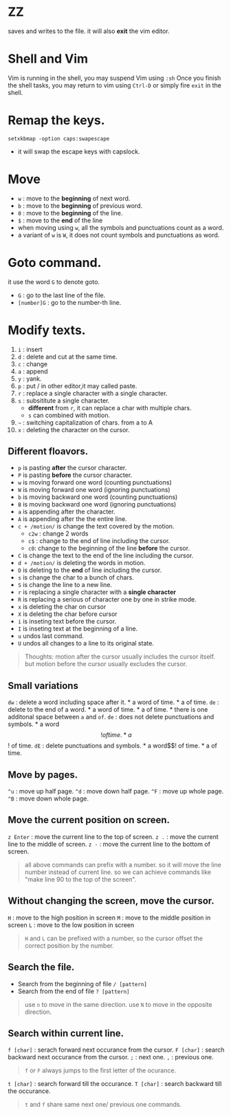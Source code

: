 # ZZ
saves and writes to the file.
it will also **exit** the vim editor.

# Shell and Vim
Vim is running in the shell, you may suspend Vim using
`:sh`
Once you finish the shell tasks, you may return to vim using
`Ctrl-D` or simply fire `exit` in the shell.

# Remap the keys.
`setxkbmap -option caps:swapescape`
* it will swap the escape keys with capslock.

# Move
* `w` : move to the **beginning** of next word. 
* `b` : move to the **beginning** of previous word.
* `0` : move to the **beginning** of the line.
* `$` : move to the **end** of the line
* when moving using `w`, all the symbols and punctuations count as a word.
* a variant of `w` is `W`, it does not count symbols and punctuations as word.

# Goto command.
it use the word `G` to denote goto.
* `G` : go to the last line of the file.
* `[number]G` : go to the number-th line.

# Modify texts.
1. `i` : insert
1. `d` : delete and cut at the same time.
1. `c` : change
1. `a` : append
1. `y` : yank.
1. `p` : put / in other editor,it may called paste.
1. `r` : replace a single character with a single character.
1. `s` : subsititute a single character.
	* **different** from `r`, it can replace a char with multiple chars.
	* `s` can combined with motion.
1. `~` : switching capitalization of chars. from a to A
1. `x` : deleting the character on the cursor.

## Different floavors.
* `p` is pasting **after** the cursor character.
* `P` is pasting **before** the cursor character.
* `w` is moving forward one word (counting punctuations)
* `W` is moving forward one word (ignoring punctuations)
* `b` is moving backward one word (counting punctuations)
* `B` is moving backward one word (ignoring punctuations)
* `a` is appending after the character.
* `A` is appending after the the entire line.
* `c + /motion/` is change the text covered by the motion.
	* `c2w` : change 2 words
	* `c$` : change to the end of line including the cursor.
	* `c0`: change to the beginning of the line **before** the cursor.
* `C` is change the text to the end of the line including the cursor.
* `d + /motion/` is deleting the words in motion.
* `D` is deleting to the **end** of line including the cursor.
* `s` is change the char to a bunch of chars.
* `S` is change the line to a new line.
* `r` is replacing a single character with a **single character**
* `R` is replacing a serious of character one by one in strike mode.
* `x` is deleting the char on cursor
* `X` is deleting the char before cursor
* `i` is inseting text before the cursor.
* `I` is inseting text at the beginning of a line.
* `u` undos last command.
* `U` undos all changes to a line to its original state.

> Thoughts: motion after the cursor usually includes the cursor itself. but motion before the cursor usually excludes the cursor. 

## Small variations
`dw` : delete a word including space after it.
	* a word of time.
	* a of time.
`de` : delete to the end of a word.
	* a word of time.
	* a  of time.
	* there is one additonal space between `a` and `of`. 
`de` : does not delete punctuations and symbols.
	* a word$$! of time.
	* a $$! of time.
`dE` : delete punctuations and symbols.
	* a word$$! of time.
	* a  of time.

## Move by pages.
`^u` : move up half page.
`^d` : move down half page.
`^F` : move up whole page.
`^B` : move down whole page.

## Move the current position on screen.
`z Enter` : move the current line to the top of screen. 
`z .` : move the current line to the middle of screen. 
`z -` : move the current line to the bottom of screen. 

> all above commands can prefix with a number. so it will move the line number instead of current line.
> so we can achieve commands like "make line 90 to the top of the screen".

## Without changing the screen, move the cursor.
`H` : move to the high position in screen
`M` : move to the middle position in screen
`L` : move to the low position in screen
> `H` and `L` can be prefixed with a number, so the cursor offset the correct position by the number.

## Search the file.
* Search from the beginning of file 
`/ [pattern]` 
* Search from the end of file 
`? [pattern]` 
> use `n` to move in the same direction. 
> use `N` to move in the opposite direction.

## Search within current line.
`f [char]` : serach forward next occurance from the cursor.
`F [char]` : search backward next occurance from the cursor.
`;` : next one.
`,` : previous one.
> `f` or `F` always jumps to the first letter of the ocurance.

`t [char]` : search forward till the occurance.
`T [char]` : search backward till the occurance.
> `t` and `f` share same next one/ previous one commands.
